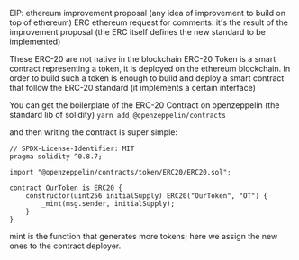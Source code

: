 EIP: ethereum improvement proposal (any idea of improvement to build on top of ethereum)
ERC ethereum request for comments: it's the result of the improvement proposal (the ERC itself defines the new standard to be implemented)

These ERC-20 are not native in the blockchain
ERC-20 Token is a smart contract representing a token, it is deployed on the ethereum blockchain.
In order to build such a token is enough to build and deploy a smart contract that follow the ERC-20 standard (it implements a certain interface)


You can get the boilerplate of the ERC-20 Contract on openzeppelin (the standard lib of solidity)
`yarn add @openzeppelin/contracts`

and then writing the contract is super simple:
```solidity
// SPDX-License-Identifier: MIT
pragma solidity ^0.8.7;

import "@openzeppelin/contracts/token/ERC20/ERC20.sol";

contract OurToken is ERC20 {
    constructor(uint256 initialSupply) ERC20("OurToken", "OT") {
        _mint(msg.sender, initialSupply);
    }
}
```

mint is the function that generates more tokens; here we assign the new ones to the contract deployer.